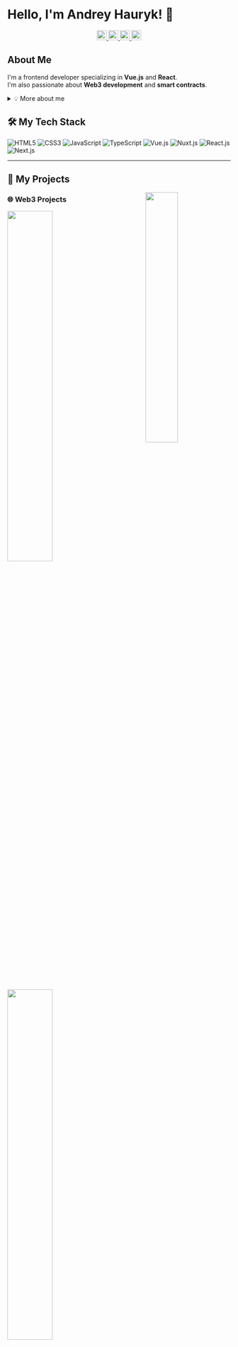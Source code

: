 # Hello, I'm Andrey Hauryk! 👋  

<p align="center">
  <a href="https://github.com/andrey-hauryk">
    <img src="https://img.shields.io/badge/-@andreyhauryk-%23D1D5DB?style=flat-square&logo=github&logoColor=white&color=333333&labelColor=222222" alt="GitHub Badge" height="22" />
  </a>
  <a href="https://andreyhauryk.com">
    <img src="https://img.shields.io/badge/-andreyhauryk.com-3423A6?style=flat&logo=Google-Chrome&logoColor=white" alt="Website Badge" height="22" />
  </a>
  <a href="https://www.linkedin.com/in/andreyhauryk">
    <img src="https://img.shields.io/badge/-Andrey%20Hauryk-0077B5?style=flat&logo=Linkedin&logoColor=white" alt="LinkedIn Badge" height="22" />
  </a>
  <a href="mailto:trooman22@gmail.com">
    <img src="https://img.shields.io/badge/-trooman22@gmail.com-%23FF0000?style=flat&logo=Gmail&logoColor=white&color=%23FF0000&labelColor=%23D50000" alt="Email Badge" height="22" />
  </a>
</p>

## About Me  

I'm a frontend developer specializing in **Vue.js** and **React**.  
I'm also passionate about **Web3 development** and **smart contracts**.  

<details>
  <summary>💡 More about me</summary>
  
  - 💻 Experienced **Frontend Developer**  
  - 🛠 Specializing in **smart contract integration**  
  - ⚡ Working with **Solidity, Ethereum SDKs**  
  - 🚀 Passionate about **decentralized UI/UX**  
</details>

## 🛠 My Tech Stack  

![HTML5](https://img.shields.io/badge/-HTML5-%23E44D27?style=flat-square&logo=html5&logoColor=ffffff)
![CSS3](https://img.shields.io/badge/-CSS3-%231572B6?style=flat-square&logo=css3)
![JavaScript](https://img.shields.io/badge/-JavaScript-%23F7DF1C?style=flat-square&logo=javascript&logoColor=000000)
![TypeScript](https://img.shields.io/badge/-TypeScript-007ACC?style=flat-square&logo=typescript&logoColor=white)
![Vue.js](https://img.shields.io/badge/-Vue.js-%232c3e50?style=flat-square&logo=vuedotjs)
![Nuxt.js](https://img.shields.io/badge/-Nuxt.js-%23282C34?style=flat-square&logo=nuxtdotjs)
![React.js](https://img.shields.io/badge/-React.js-%23282C34?style=flat-square&logo=react)
![Next.js](https://img.shields.io/badge/-Next.js-%23000000?style=flat-square&logo=nextdotjs)

---

## 🚀 My Projects  

<img align="right" width="38%" src="https://i.imgur.com/VxANS89.jpg"/>

### 🌐 Web3 Projects  

<p align="left">
  <a href="https://github.com/Enhanced-TTVDropBot">
    <img width="45%" src="https://denvercoder1-github-readme-stats.vercel.app/api/pin/?username=Giingu&repo=Enhanced-TTVDropBot&theme=react&bg_color=1F222E&title_color=F85D7F&icon_color=F8D866&hide_border=true" />
  </a>
  <a href="https://github.com/Giingu/DiscordPlus">
    <img width="45%" src="https://denvercoder1-github-readme-stats.vercel.app/api/pin?username=Giingu&repo=DiscordPlus&theme=react&bg_color=1F222E&title_color=F85D7F&icon_color=F8D866&hide_border=true" />
  </a>
</p>

### 🎨 Frontend Projects  

<p align="left">
  <a href="https://github.com/Enhanced-TTVDropBot">
    <img width="45%" src="https://denvercoder1-github-readme-stats.vercel.app/api/pin/?username=Giingu&repo=Enhanced-TTVDropBot&theme=react&bg_color=1F222E&title_color=F85D7F&icon_color=F8D866&hide_border=true" />
  </a>
  <a href="https://github.com/Giingu/DiscordPlus">
    <img width="45%" src="https://denvercoder1-github-readme-stats.vercel.app/api/pin?username=Giingu&repo=DiscordPlus&theme=react&bg_color=1F222E&title_color=F85D7F&icon_color=F8D866&hide_border=true" />
  </a>
</p>

<p align="left">
  <a href="https://github.com/Giingu?tab=repositories&sort=stargazers">
    <img alt="All Repositories" title="All Repositories" src="https://custom-icon-badges.herokuapp.com/badge/-All%20Repos-2962FF?style=for-the-badge&logoColor=white&logo=repo"/>
  </a>
</p>

---

## 📊 GitHub Analytics  

<p align="center">
  <a href="https://github.com/andrey-hauryk">
    <img height="180em" src="https://github-readme-stats-eight-theta.vercel.app/api?username=andrey-hauryk&show_icons=true&theme=algolia&include_all_commits=true&count_private=true"/>
    <img height="180em" src="https://github-readme-stats-eight-theta.vercel.app/api/top-langs/?username=andrey-hauryk&layout=compact&langs_count=8&theme=algolia"/>
  </a>
</p>
